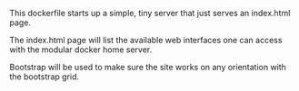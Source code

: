 This dockerfile starts up a simple, tiny server that just serves an index.html page.

The index.html page will list the available web interfaces one can access with the modular docker home server.

Bootstrap will be used to make sure the site works on any orientation with the bootstrap grid. 
